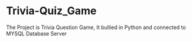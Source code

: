 # Trivia-Quiz_Game
The Project is Trivia Question Game, It bullied in Python and connected to MYSQL Database Server
